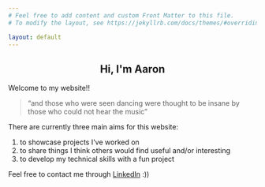 ```yaml
---
# Feel free to add content and custom Front Matter to this file.
# To modify the layout, see https://jekyllrb.com/docs/themes/#overriding-theme-defaults

layout: default
---
```

<center>
  <h2>
    Hi, I'm Aaron
  </h2>
</center>

Welcome to my website!!

> “and those who were seen dancing were thought to be insane by those who could not hear the music”

There are currently three main aims for this website:
1. to showcase projects I've worked on
2. to share things I think others would find useful and/or interesting
3. to develop my technical skills with a fun project

Feel free to contact me through [LinkedIn](https://www.linkedin.com/in/aaron-vitarana/) :))
